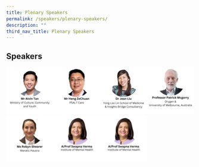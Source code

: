 ```yaml
---
title: Plenary Speakers
permalink: /speakers/plenary-speakers/
description: ""
third_nav_title: Plenary Speakers
---
```

##  Speakers

<div style="display: flex; flex-wrap: wrap;">
	<div style="flex-basis: 25%; max-width: 25%;">
    <a href="/speakers/plenary-speakers/alvin-tan"><img alt="plenary speakers 2" src="/images/TNSpeakersPhoto/tnalvintan.png"></a>
  </div>
		<div style="flex-basis: 25%; max-width: 25%;">
    <img alt="plenary speakers 2" src="/images/TNSpeakersPhoto/tnhengzechuan.png">
  </div>
	  <div style="flex-basis: 25%; max-width: 25%;">
    <a href="/speakers/plenary-speakers/jean-liu/"><img alt="track speakers" src="/images/TNSpeakersPhoto/tnjeanliu.png"></a>
  </div>
	<div style="flex-basis: 25%; max-width: 25%;">
    <img alt="plenary speakers 2" src="/images/TNSpeakersPhoto/tnpatrickmcgorry.png">
  </div>
	<div style="flex-basis: 25%; max-width: 25%;">
    <img alt="plenary speakers 2" src="/images/TNSpeakersPhoto/tnrobynshearer.png">
  </div>
	<div style="flex-basis: 25%; max-width: 25%;">
    <a href="/speakers/plenary-speakers/sun-xueling"><img alt="plenary speakers 2" src="/images/TNSpeakersPhoto/tnswapnaverma.png"></a>
  </div>
	<div style="flex-basis: 25%; max-width: 25%;">
    <a href="/speakers/plenary-speakers/swapna-verma"><img alt="plenary speakers 2" src="/images/TNSpeakersPhoto/tnswapnaverma.png"></a>
  </div>
</div>